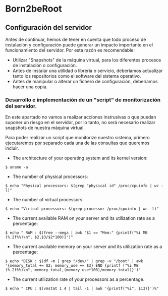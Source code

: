# Born2beRoot

## Configuración del servidor

Antes de continuar, hemos de tener en cuenta que todo proceso de instalación y configuración puede generar un impacto importante en el funcionamiento del servidor. Por esta razón es recomendable:

- Utilizar "Snapshots" de la máquina virtual, para los diferentes procesos de instalación o configuración.
- Antes de instalar una utilidad o libreria o servicio, deberíamos actualizar tanto los repositorios como el software del sistema operativo.
- Antes de manipular o alterar un fichero de configuración, deberíamos hacer una copia.

### Desarrollo e implementación de un "script" de monitorización del servidor.

En este apartado no vamos a realizar acciones instrusivas o que puedan suponer un riesgo en el servidor, por lo tanto, no será necesario realizar snapshots de nuestra máquina virtual.

Para poder realizar un script que monitorize nuestro sistema, primero ejecutaremos por separado cada una de las consultas que queremos incluir.

- The architecture of your operating system and its kernel version:
```
$ uname -a
```
- The number of physical processors:
```
$ echo "Physical processors: $(grep "physical id" /proc/cpuinfo | wc -l)"
```
- The number of virtual processors:
```
$ echo "Virtual processors: $(grep processor /proc/cpuinfo | wc -l)"
```
- The current available RAM on your server and its utilization rate as a percentage:
```
$ echo " RAM : $(free --mega | awk '$1 == "Mem:" {printf("%i MB (%.2f%%)\n", $2,$3/$2*100)}')"
```
- The current available memory on your server and its utilization rate as a percentage:
```
$ echo "DISK : $(df -m | grep "/dev/" | grep -v "/boot" | awk '{memory_total += $2; memory_use += $3} END {printf ("%i MB (%.2f%%)\n", memory_total,(memory_use*100)/memory_total)}')"
```
- The current utilization rate of your processors as a percentage.
```
$ echo " CPU : $(vmstat 1 4 | tail -1 | awk '{printf("%i", $13)}')%"
```
